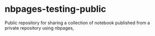 # nbpages-testing-public
Public repository for sharing a collection of notebook published from a private repository using nbpages,
